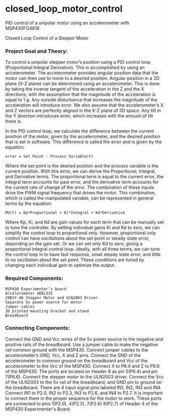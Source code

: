 # closed_loop_motor_control
PID control of a unipolar motor using an accelerometer with MSP430FG4618

Closed Loop Control of a Stepper Motor

### Project Goal and Theory:

To control a unipolar stepper motor’s position using a PID control loop (Proportional Integral Derivative). This is accomplished by using an accelerometer. The accelerometer provides angular position data that the motor can then use to move to a desired position.
Angular position in a 2D plane (X-Z plane) can be determined using an accelerometer. This is done by taking the inverse tangent of the acceleration in the Z and the X directions, with the assumption that the magnitude of the acceleration is equal to 1 g. Any outside disturbance that increases the magnitude of the acceleration will introduce error. We also assume that the accelerometer’s X and Z vectors are perfectly aligned in the X-Z plane of 3D space. Any tilt in the Y direction introduces error, which increases with the amount of tilt there is.

In the PID control loop, we calculate the difference between the current position of the motor, given by the accelerometer, and the desired position that is set in software. This difference is called the error and is given by the equation:

```
error = Set Point - Process Variable(t) 
```

Where the set point is the desired position and the process variable is the current position. 
With this error, we can derive the Proportional, Integral, and Derivative terms. The proportional term is equal to the current error, the integral term accounts for past error, and the derivative term accounts for the current rate of change of the error. The combination of these inputs drive the PWM signal frequency that drives the motor. This combination, which is called the manipulated variable, can be represented in general terms by the equation:

```
MV(t) = Kp*Proportional + Ki*Integral + Kd*Derivative
```

Where Kp, Ki, and Kd are gain values for each term that can be manually set to tune the controller. By setting individual gains Ki and Kd to zero, we can simplify the control loop to proportional only. However, proportional only control can have oscillations about the set point or steady state error, depending on the gain set. Or we can set only Kd to zero, giving a proportional integral control loop. Ideally, with all three terms, we can tune the control loop in to have fast response, small steady state error, and little to no oscillation about the set point. These conditions are tuned by changing each individual gain to optimize the output.

### Required Components:
```
MSP430 Experimenter’s board
Accelerometer ADXL335
28BJY-48 Stepper Motor and ULN2003 Driver
Separate 5v power source for motor
Jumper cables
3D printed mounting bracket and stand
Breadboard
```

### Connecting Components:

Connect the GND and Vcc wires of the 5v power source to the negative and positive rails of the breadboard. Use a jumper cable to make the negative rail common ground with the MSP430. Connect jumper cables to the accelerometer’s GND, Vcc, X and Z pins. Connect the GND of the accelerometer to common ground on the breadboard and Vcc of the accelerometer to the Vcc of the MSP430. Connect X to P6.4 and Z to P6.6 of the MSP430. The ports are located on Header 8 as pin 5(P6.4) and pin 7(P6.6). Connect the stepper motor to the ULN2003 driver. Connect the Vcc of the ULN2003 to the 5v rail of the breadboard, and GND pin to ground on the breadboard. There are 4 input signal pins labeled IN1, IN2, IN3 and IN4. Connect IN1 to P2.0, IN2 to P2.3, IN3 to P2.6, and IN4 to P2.7. It is important to connect them in the proper sequence for the motor to work. These ports are connected to pins 1(P2.0), 4(P2.3), 7(P2.6) 8(P2.7) of Header 4 of the MSP430 Experimenter's Board. 

